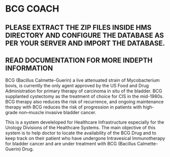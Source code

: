 # BCG COACH

## PLEASE EXTRACT THE ZIP FILES INSIDE HMS DIRECTORY AND CONFIGURE THE DATABASE AS PER YOUR SERVER AND IMPORT THE DATABASE.
## READ DOCUMENTATION FOR MORE INDEPTH INFORMATION
BCG (Bacillus Calmette-Guerin) a live attenuated strain of Mycobacterium bovis, is currently the only agent approved by the US Food and Drug Administration for primary therapy of carcinoma in situ of the bladder. BCG supplanted cystectomy as the treatment of choice for CIS in the mid-1980s. BCG therapy also reduces the risk of recurrence, and ongoing maintenance therapy with BCG reduces the risk of progression in patients with high-grade non–muscle invasive bladder cancer.

This is a system develeloped for Healthcare Infrastructure  especially for the Urology Divisions of the Healthcare Systems.
The main objective of this system is to help doctor to locate the availability of the BCG Drug and to keep track on their patient who have undergone Intravesical Immunotherapy for bladder cancer and are under treatment with BCG (Bacillus Calmette-Guerin) Drug.  

